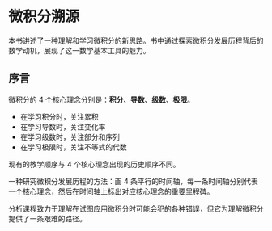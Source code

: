 # 微积分溯源

本书讲述了一种理解和学习微积分的新思路。书中通过探索微积分发展历程背后的数学动机，展现了这一数学基本工具的魅力。

## 序言

微积分的 4 个核心理念分别是：**积分**、**导数**、**级数**、**极限**。

* 在学习积分时，关注累积
* 在学习导数时，关注变化率
* 在学习级数时，关注部分和序列
* 在学习极限时，关注不等式的代数

现有的教学顺序与 4 个核心理念出现的历史顺序不同。

一种研究微积分发展历程的方法：画 4 条平行的时间轴，每一条时间轴分别代表一个核心理念，然后在时间轴上标出对应核心理念的重要里程碑。

分析课程致力于理解在试图应用微积分时可能会犯的各种错误，但它为理解微积分提供了一条艰难的路径。
